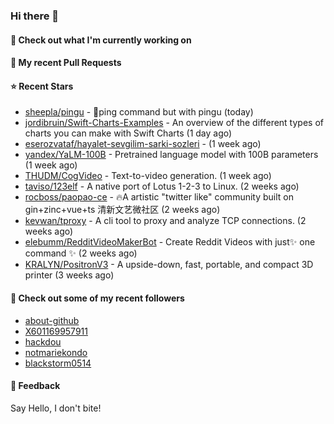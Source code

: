 ### Hi there 👋

#### 👷 Check out what I'm currently working on

#### 🔨 My recent Pull Requests


#### ⭐ Recent Stars

- [sheepla/pingu](https://github.com/sheepla/pingu) - 🐧ping command but with pingu (today)
- [jordibruin/Swift-Charts-Examples](https://github.com/jordibruin/Swift-Charts-Examples) - An overview of the different types of charts you can make with Swift Charts (1 day ago)
- [eserozvataf/hayalet-sevgilim-sarki-sozleri](https://github.com/eserozvataf/hayalet-sevgilim-sarki-sozleri) -  (1 week ago)
- [yandex/YaLM-100B](https://github.com/yandex/YaLM-100B) - Pretrained language model with 100B parameters (1 week ago)
- [THUDM/CogVideo](https://github.com/THUDM/CogVideo) - Text-to-video generation.  (1 week ago)
- [taviso/123elf](https://github.com/taviso/123elf) - A native port of Lotus 1-2-3 to Linux. (2 weeks ago)
- [rocboss/paopao-ce](https://github.com/rocboss/paopao-ce) - 🔥A artistic &#34;twitter like&#34; community built on gin&#43;zinc&#43;vue&#43;ts 清新文艺微社区 (2 weeks ago)
- [kevwan/tproxy](https://github.com/kevwan/tproxy) - A cli tool to proxy and analyze TCP connections. (2 weeks ago)
- [elebumm/RedditVideoMakerBot](https://github.com/elebumm/RedditVideoMakerBot) - Create Reddit Videos with just✨ one command ✨ (2 weeks ago)
- [KRALYN/PositronV3](https://github.com/KRALYN/PositronV3) - A upside-down, fast, portable, and compact 3D printer (3 weeks ago)

#### 👯 Check out some of my recent followers

- [about-github](https://github.com/about-github)
- [X601169957911](https://github.com/X601169957911)
- [hackdou](https://github.com/hackdou)
- [notmariekondo](https://github.com/notmariekondo)
- [blackstorm0514](https://github.com/blackstorm0514)

#### 💬 Feedback

Say Hello, I don't bite!